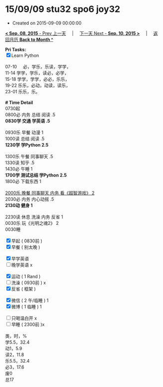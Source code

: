# 15/09/09 stu32 spo6 joy32

- Created on 2015-09-09 00:00:00

[**< Sep. 08, 2015** - Prev 上一天](_archived/lifelogs/2015/09/d08.md) &nbsp; &nbsp; | &nbsp; &nbsp; [下一天 Next - **Sep. 10, 2015 >**](_archived/lifelogs/2015/09/d10.md) &nbsp; &nbsp; |  &nbsp; &nbsp; [返回月历 **Back to Month ^**](_archived/lifelogs/2015/09/index.md)
<br/><div><strong>Pri Tasks:</strong></div><div><input checked="true" type="checkbox"/>Learn Python</div><div><br/></div><div>07-10     必，学乐，乐读，学学，</div><div>11-14 学学，学乐，读必，必学，</div><div>15-18 学学，学学，必必，乐乐，</div><div>19-22 乐乐，必动，动读，读乐，</div><div>23-01 乐乐，乐。</div><div><br/></div><div><b># Time Detail</b></div><div>0730起</div><div>0800必 内务 总结 阅读 .5</div><div><b>0830学 交通 学英语 .5</b></div><div><br/></div><div>0930乐 早餐 动漫 1</div><div>1000读 总结 阅读 .5</div><div><strong>1230学 学Python 2.5</strong></div><div><br clear="none"/></div><div>1300乐 午餐 同事聊天 .5</div><div>1330读 知乎 .5</div><div>1430必 午睡 1</div><div><strong>1700学 测试总结 学Python 2.5</strong></div><div>1800必 下载东西 1</div><div><br/></div><div><u>2000乐 晚餐 同事聊天 内务 看《超智游戏》 2</u></div><div>2030必 内务 内心动摇 .5</div><div><b>2130动 健身 1</b></div><div><b><br/></b></div><div>2230读 休息 洗澡 内务 反省 1</div><div>0030乐 玩《光明之魂2》 2</div><div>0030睡</div><div><br/></div><div><input checked="true" type="checkbox"/>早起 ( 0830前 ) </div><div><input checked="true" type="checkbox"/>早餐 ( 别太晚 ) </div><div><br/></div><div><div><input checked="true" type="checkbox"/>早学英语</div><div><input type="checkbox"/>晚学英语 x</div><div><br/></div><div><input checked="true" type="checkbox"/>运动 ( 1 Rand ) </div><div><input type="checkbox"/>洗澡 ( 0930前 ) x</div><div><input checked="true" type="checkbox"/>反省 ( 框架 ) </div></div><div><br/></div><div><input checked="true" type="checkbox"/>微信 ( 2 午/临睡 ) 1</div><div><div><input checked="true" type="checkbox"/>微博 ( 1 临睡 ) 1</div><div><br/></div><div><input type="checkbox"/>只喝温白开 x</div></div><div><input type="checkbox"/>早睡 ( 2300前 )x</div><div><br clear="none"/></div><div>类，时，%<br clear="none"/>学5.5，32.4<br clear="none"/>动1，5.9<br clear="none"/>读2，11.8<br clear="none"/>乐5.5，32.4<br clear="none"/>必3，17.6<br clear="none"/>废0<br clear="none"/>总17</div>
